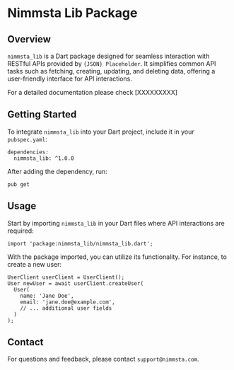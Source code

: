 # Nimmsta Lib Package

## Overview
`nimmsta_lib` is a Dart package designed for seamless interaction with RESTful APIs provided by `{JSON} Placeholder`. It simplifies common API tasks such as fetching, creating, updating, and deleting data, offering a user-friendly interface for API interactions.

For a detailed documentation please check [XXXXXXXXX]

## Getting Started
To integrate `nimmsta_lib` into your Dart project, include it in your `pubspec.yaml`:

```
dependencies:
  nimmsta_lib: ^1.0.0
```

After adding the dependency, run:

```
pub get
```

## Usage
Start by importing `nimmsta_lib` in your Dart files where API interactions are required:

```
import 'package:nimmsta_lib/nimmsta_lib.dart';
```

With the package imported, you can utilize its functionality. For instance, to create a new user:
```
UserClient userClient = UserClient();
User newUser = await userClient.createUser(
  User(
    name: 'Jane Doe',
    email: 'jane.doe@example.com',
    // ... additional user fields
  )
);
```

## Contact
For questions and feedback, please contact `support@nimmsta.com`.